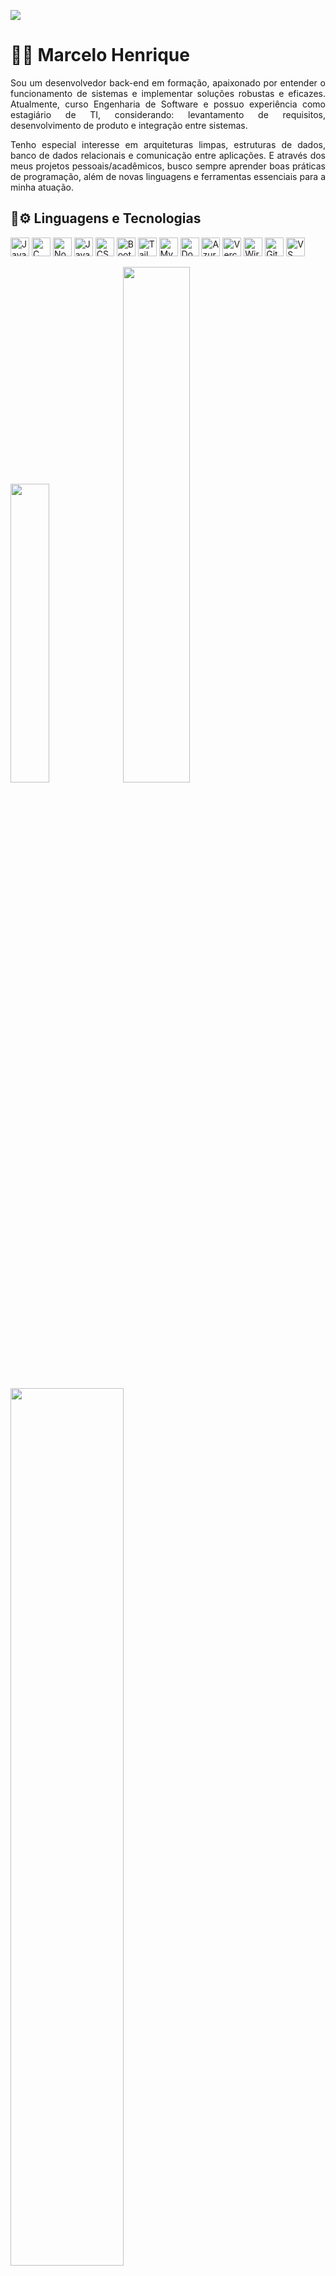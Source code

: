 <p align="left">
  <img src="https://img.shields.io/badge/Back--End%20Developer-0d1117?style=for-the-badge&logo=server&logoColor=white" />
</p>

# 👨‍💻 Marcelo Henrique

<div align="justify">

Sou um desenvolvedor back-end em formação, apaixonado por entender o funcionamento de sistemas e implementar soluções robustas e eficazes. Atualmente, curso Engenharia de Software e possuo experiência como estagiário de TI, considerando: levantamento de requisitos, desenvolvimento de produto e integração entre sistemas.

Tenho especial interesse em arquiteturas limpas, estruturas de dados, banco de dados relacionais e comunicação entre aplicações. E através dos meus projetos pessoais/acadêmicos, busco sempre aprender boas práticas de programação, além de novas linguagens e ferramentas essenciais para a minha atuação.

</div>


## 🤖⚙ Linguagens e Tecnologias

<p align="left">
  <img src="https://cdn.jsdelivr.net/gh/devicons/devicon/icons/java/java-original.svg" width="30" alt="Java"/>
  <img src="https://cdn.jsdelivr.net/gh/devicons/devicon/icons/c/c-original.svg" width="30" alt="C"/>
  <img src="https://cdn.jsdelivr.net/gh/devicons/devicon/icons/nodejs/nodejs-original.svg" width="30" alt="Node.js"/>
  <img src="https://cdn.jsdelivr.net/gh/devicons/devicon/icons/javascript/javascript-original.svg" width="30" alt="JavaScript"/>
  <img src="https://cdn.jsdelivr.net/gh/devicons/devicon/icons/css3/css3-original.svg" width="30" alt="CSS3"/>
  <img src="https://cdn.jsdelivr.net/gh/devicons/devicon/icons/bootstrap/bootstrap-original.svg" width="30" alt="Bootstrap"/>
  <img src="https://camo.githubusercontent.com/abba501b95cfaf3f09d6547feb90ee82e26e92e273d23a057bd9d5a3e1e29b1c/68747470733a2f2f63646e2e6a7364656c6976722e6e65742f67682f64657669636f6e732f64657669636f6e406c61746573742f69636f6e732f7461696c77696e646373732f7461696c77696e646373732d6f726967696e616c2e737667" width="30" alt="Tailwind CSS"/>
  <img src="https://cdn.jsdelivr.net/gh/devicons/devicon/icons/mysql/mysql-original.svg" width="30" alt="MySQL"/>
  <img src="https://cdn.jsdelivr.net/gh/devicons/devicon/icons/docker/docker-original.svg" width="30" alt="Docker"/>
  <img src="https://icon.icepanel.io/Technology/svg/Azure-Devops.svg" width="30" alt="Azure DevOps"/>
  <img src="https://cdn.jsdelivr.net/gh/devicons/devicon@latest/icons/vercel/vercel-original.svg" width="30" alt="Vercel"/>
  <img src="https://upload.wikimedia.org/wikipedia/commons/thumb/d/df/Wireshark_icon.svg/2048px-Wireshark_icon.svg.png" width="30" alt="Wireshark"/>
  <img src="https://cdn.jsdelivr.net/gh/devicons/devicon/icons/git/git-original.svg" width="30" alt="Git"/>
  <img src="https://cdn.jsdelivr.net/gh/devicons/devicon/icons/vscode/vscode-original.svg" width="30" alt="VS Code"/>
</p>


<p align="left">
  <img width="35%" src="https://github-readme-stats.vercel.app/api/top-langs/?username=MarcDevGuy127&layout=compact&theme=tokyonight&hide_border=true"/>
  <img width="46%" src="https://github-readme-stats.vercel.app/api?username=MarcDevGuy127&show_icons=true&theme=tokyonight&hide_border=true" />
  <img width="60%" src="https://github-profile-summary-cards.vercel.app/api/cards/profile-details?username=MarcDevGuy127&theme=tokyonight" />
</p>

## Entre em Contato!

<p align="left">
  <a href="mailto:marceloh.github@email.com" target="_blank">
    <img src="https://img.shields.io/badge/Email-333333?style=for-the-badge&logo=gmail&logoColor=white" alt="Email" />
  </a>
  <a href="https://linkedin.com/in/marcelo-henrique-costa-da-silva" target="_blank">
    <img src="https://img.shields.io/badge/LinkedIn-0A66C2?style=for-the-badge&logo=linkedin&logoColor=white" alt="LinkedIn" />
  </a>
  <a href="https://marcdevguy127.github.io/" target="_blank">
    <img src="https://img.shields.io/badge/Portfolio-000000?style=for-the-badge&logo=vercel&logoColor=white" alt="Portfolio" />
  </a>
</p>
